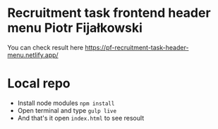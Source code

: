 # Recruitment task frontend header menu Piotr Fijałkowski

You can check result here https://pf-recruitment-task-header-menu.netlify.app/

# Local repo

- Install node modules `npm install`
- Open terminal and type `gulp live`
- And that's it open `index.html` to see resoult
